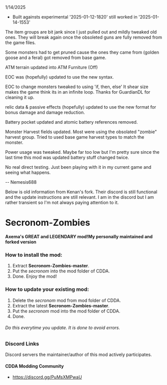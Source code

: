 1/14/2025
- Built againsts experimental '2025-01-12-1820' still worked in '2025-01-14-1553'


The item groups are bit jank since I just pulled out and mildly tweaked old ones.
They will break again once the obsoleted guns are fully removed from the game files.

Some monsters had to get pruned cause the ones they came from (golden goose and a feral) got removed from base game.

ATM terrain updated into ATM Furniture (Off)

EOC was (hopefully) updated to use the new syntax.

EOC to change monsters tweaked to using 'if, then, else' It shear size makes the game think its in an infinite loop. Thanks for GuardianDL for cleaning it up.

relic data & passive effects (hopefully) updated to use the new format for bonus damage and damage reduction.

Battery pocket updated and atomic battery references removed.

Monster Harvest fields updated. Most were using the obsolated "zombie" harvest group. Tried to used base game harvest types to match the monster.

Power usage was tweaked. Maybe far too low but I'm pretty sure since the last time this mod was updated battery stuff changed twice.

No real direct testing. Just been playing with it in my current game and seeing what happens.

-- Nemesis688


Below is old information from Kenan's fork. Their discord is still functional and the update instructions are still relevant. I am in the discord but I am rather transient so I'm not always paying attention to it.

# Secronom-Zombies
**Axema's GREAT and LEGENDARY mod!My personally maintained and forked version**

### How to install the mod:
1. Extract **Secronom-Zombies-master**.
2. Put the _secronom_ into the mod folder of CDDA.
3. Done. Enjoy the mod!

### How to update your existing mod:
1. Delete the _secronom_ mod from mod folder of CDDA.
2. Extract the latest **Secronom-Zombies-master**.
3. Put the _secronom_ mod into the mod folder of CDDA.
4. Done.

###### Do this everytime you update. It is done to avoid errors.

### Discord Links
Discord servers the maintainer/author of this mod actively participates.

#### CDDA Modding Community
* https://discord.gg/PuMsXMPwaU
